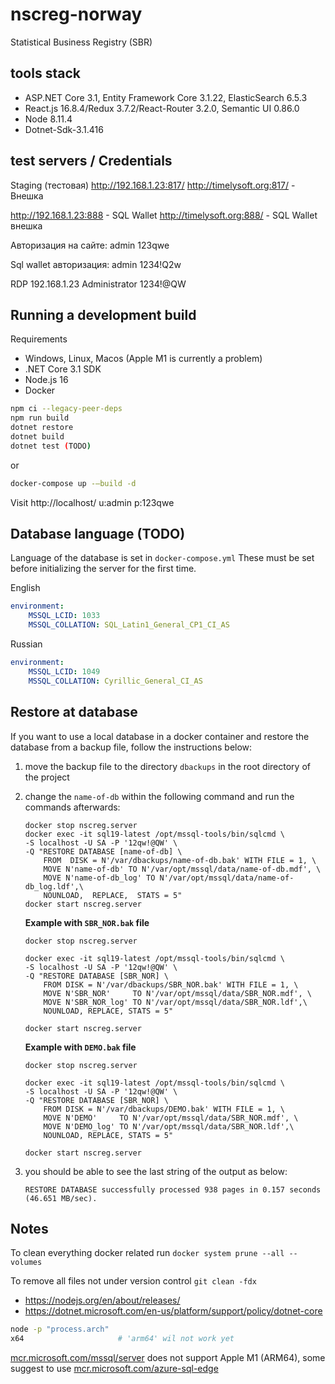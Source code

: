 # nscreg-norway

Statistical Business Registry (SBR)

## tools stack

* ASP.NET Core 3.1, Entity Framework Core 3.1.22, ElasticSearch 6.5.3
* React.js 16.8.4/Redux 3.7.2/React-Router 3.2.0, Semantic UI 0.86.0
* Node 8.11.4
* Dotnet-Sdk-3.1.416

## test servers / Credentials

Staging (тестовая) 
http://192.168.1.23:817/
http://timelysoft.org:817/ - Внешка 

http://192.168.1.23:888 - SQL Wallet
http://timelysoft.org:888/  - SQL Wallet внешка

Авторизация на сайте:
admin
123qwe

Sql wallet авторизация:
admin
1234!Q2w

RDP
192.168.1.23
Administrator
1234!@QW

## Running a development build

Requirements
* Windows, Linux, Macos (Apple M1 is currently a problem)
* .NET Core 3.1 SDK
* Node.js 16
* Docker

```sh
npm ci --legacy-peer-deps
npm run build
dotnet restore
dotnet build
dotnet test (TODO)
```
or
```sh
docker-compose up -–build -d
```

Visit http://localhost/ u:admin p:123qwe
## Database language (TODO)

Language of the database is set in `docker-compose.yml` These must be set before initializing the server for the first time.

English
```yaml
environment:
    MSSQL_LCID: 1033
    MSSQL_COLLATION: SQL_Latin1_General_CP1_CI_AS
```
Russian
```yaml
environment:
    MSSQL_LCID: 1049
    MSSQL_COLLATION: Cyrillic_General_CI_AS
```
## Restore at database

If you want to use a local database in a docker container and restore the database from a backup file, follow the instructions below:

1) move the backup file to the directory `dbackups` in the root directory of the project

2) change the `name-of-db` within the following command and run the commands afterwards:

    ```
    docker stop nscreg.server
    docker exec -it sql19-latest /opt/mssql-tools/bin/sqlcmd \
    -S localhost -U SA -P '12qw!@QW' \
    -Q "RESTORE DATABASE [name-of-db] \
        FROM  DISK = N'/var/dbackups/name-of-db.bak' WITH FILE = 1, \
        MOVE N'name-of-db' TO N'/var/opt/mssql/data/name-of-db.mdf', \
        MOVE N'name-of-db_log' TO N'/var/opt/mssql/data/name-of-db_log.ldf',\
        NOUNLOAD,  REPLACE,  STATS = 5"
    docker start nscreg.server
    ```
    
    **Example with `SBR_NOR.bak` file**

    ```
    docker stop nscreg.server
    ```
    ```
    docker exec -it sql19-latest /opt/mssql-tools/bin/sqlcmd \
    -S localhost -U SA -P '12qw!@QW' \
    -Q "RESTORE DATABASE [SBR_NOR] \
        FROM DISK = N'/var/dbackups/SBR_NOR.bak' WITH FILE = 1, \
        MOVE N'SBR_NOR'     TO N'/var/opt/mssql/data/SBR_NOR.mdf', \
        MOVE N'SBR_NOR_log' TO N'/var/opt/mssql/data/SBR_NOR.ldf',\
        NOUNLOAD, REPLACE, STATS = 5"
    ```
    ```
    docker start nscreg.server
    ```

    **Example with `DEMO.bak` file**

    ```
    docker stop nscreg.server
    ```
    ```
    docker exec -it sql19-latest /opt/mssql-tools/bin/sqlcmd \
    -S localhost -U SA -P '12qw!@QW' \
    -Q "RESTORE DATABASE [SBR_NOR] \
        FROM DISK = N'/var/dbackups/DEMO.bak' WITH FILE = 1, \
        MOVE N'DEMO'     TO N'/var/opt/mssql/data/SBR_NOR.mdf', \
        MOVE N'DEMO_log' TO N'/var/opt/mssql/data/SBR_NOR.ldf',\
        NOUNLOAD, REPLACE, STATS = 5"
    ```
    ```
    docker start nscreg.server
    ```
3) you should be able to see the last string of the output as below:

    ```
    RESTORE DATABASE successfully processed 938 pages in 0.157 seconds (46.651 MB/sec).
    ```


## Notes

To clean everything docker related run ```docker system prune --all --volumes```

To remove all files not under version control ```git clean -fdx``` 

* https://nodejs.org/en/about/releases/
* https://dotnet.microsoft.com/en-us/platform/support/policy/dotnet-core

```sh
node -p "process.arch"
x64                     # 'arm64' wil not work yet
```



[mcr.microsoft.com/mssql/server](https://hub.docker.com/_/microsoft-mssql-server) does not support Apple M1 (ARM64), some suggest to use [mcr.microsoft.com/azure-sql-edge](https://hub.docker.com/_/microsoft-azure-sql-edge)
